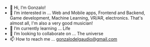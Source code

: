 - 👋 Hi, I’m Gonzalo!
- 👀 I’m interested in ...
    Web and Mobile apps, Frontend and Backend, Game development, Machine Learning, VR/AR, electronics. 
    That's almost all, I'm also a very good musician!
- 🌱 I’m currently learning ...
    Life
- 💞️ I’m looking to collaborate on ...
    The universe
- 📫 How to reach me ...
    gonzalodelgaudio@gmail.com
    
<!---
gonzahar/gonzahar is a ✨ special ✨ repository because its `README.md` (this file) appears on your GitHub profile.
You can click the Preview link to take a look at your changes.
--->
